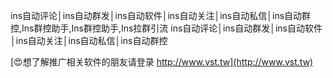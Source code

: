 ins自动评论│ins自动群发│ins自动软件│ins自动关注│ins自动私信│ins自动群控,Ins群控助手,Ins群控助手,Ins拉群引流
ins自动评论│ins自动群发│ins自动软件│ins自动关注│ins自动私信│ins自动群控

[😍想了解推广相关软件的朋友请登录 http://www.vst.tw](http://www.vst.tw)



